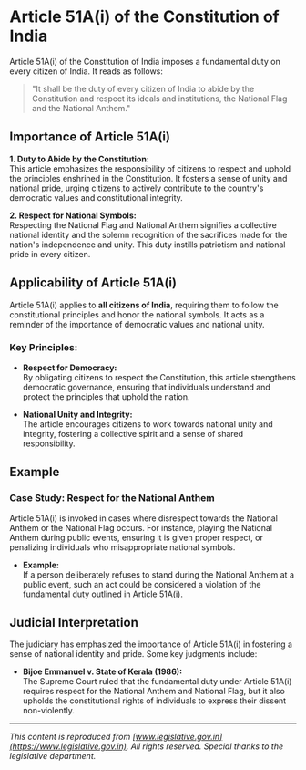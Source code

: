 # Article 51A(i) of the Constitution of India

Article 51A(i) of the Constitution of India imposes a fundamental duty on every citizen of India. It reads as follows:

> "It shall be the duty of every citizen of India to abide by the Constitution and respect its ideals and institutions, the National Flag and the National Anthem."

## Importance of Article 51A(i)

**1. Duty to Abide by the Constitution:**  
This article emphasizes the responsibility of citizens to respect and uphold the principles enshrined in the Constitution. It fosters a sense of unity and national pride, urging citizens to actively contribute to the country's democratic values and constitutional integrity.

**2. Respect for National Symbols:**  
Respecting the National Flag and National Anthem signifies a collective national identity and the solemn recognition of the sacrifices made for the nation's independence and unity. This duty instills patriotism and national pride in every citizen.

## Applicability of Article 51A(i)

Article 51A(i) applies to **all citizens of India**, requiring them to follow the constitutional principles and honor the national symbols. It acts as a reminder of the importance of democratic values and national unity.

### Key Principles:

* **Respect for Democracy:**  
  By obligating citizens to respect the Constitution, this article strengthens democratic governance, ensuring that individuals understand and protect the principles that uphold the nation.

* **National Unity and Integrity:**  
  The article encourages citizens to work towards national unity and integrity, fostering a collective spirit and a sense of shared responsibility.

## Example

### Case Study: **Respect for the National Anthem**

Article 51A(i) is invoked in cases where disrespect towards the National Anthem or the National Flag occurs. For instance, playing the National Anthem during public events, ensuring it is given proper respect, or penalizing individuals who misappropriate national symbols.

* **Example:**  
  If a person deliberately refuses to stand during the National Anthem at a public event, such an act could be considered a violation of the fundamental duty outlined in Article 51A(i).

## Judicial Interpretation

The judiciary has emphasized the importance of Article 51A(i) in fostering a sense of national identity and pride. Some key judgments include:

* **Bijoe Emmanuel v. State of Kerala (1986):**  
  The Supreme Court ruled that the fundamental duty under Article 51A(i) requires respect for the National Anthem and National Flag, but it also upholds the constitutional rights of individuals to express their dissent non-violently.

---

*This content is reproduced from [www.legislative.gov.in](https://www.legislative.gov.in). All rights reserved. Special thanks to the legislative department.*
